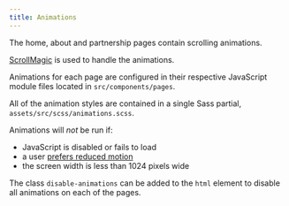 ```yaml
---
title: Animations
---
```


The home, about and partnership pages contain scrolling animations.

[ScrollMagic](http://scrollmagic.io/) is used to handle the animations.

Animations for each page are configured in their respective JavaScript module files located in `src/components/pages`.

All of the animation styles are contained in a single Sass partial, `assets/src/scss/animations.scss`.

Animations will *not* be run if:

* JavaScript is disabled or fails to load
* a user [prefers reduced motion](https://webkit.org/blog/7551/responsive-design-for-motion/)
* the screen width is less than 1024 pixels wide

The class `disable-animations` can be added to the `html` element to disable all animations on each of the pages.
